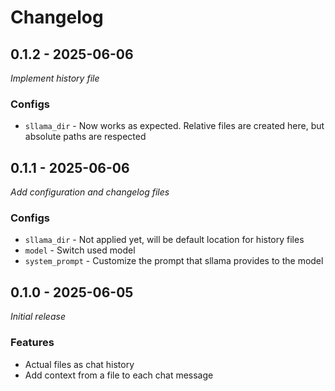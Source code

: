 # Changelog

## 0.1.2 - 2025-06-06
_Implement history file_

### Configs
- `sllama_dir` - Now works as expected. Relative files are created here, but absolute paths are respected

## 0.1.1 - 2025-06-06
_Add configuration and changelog files_

### Configs
- `sllama_dir` - Not applied yet, will be default location for history files
- `model` - Switch used model
- `system_prompt` - Customize the prompt that sllama provides to the model

## 0.1.0 - 2025-06-05
_Initial release_

### Features
- Actual files as chat history
- Add context from a file to each chat message
